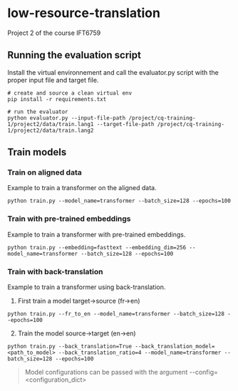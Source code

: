 # low-resource-translation
Project 2 of the course IFT6759

## Running the evaluation script
Install the virtual environnement and call the evaluator.py script with the proper input file and target file.
```
# create and source a clean virtual env
pip install -r requirements.txt

# run the evaluator
python evaluator.py --input-file-path /project/cq-training-1/project2/data/train.lang1 --target-file-path /project/cq-training-1/project2/data/train.lang2
```

## Train models

### Train on aligned data
Example to train a transformer on the aligned data.
```
python train.py --model_name=transformer --batch_size=128 --epochs=100
```

### Train with pre-trained embeddings
Example to train a transformer with pre-trained embeddings.
```
python train.py --embedding=fasttext --embedding_dim=256 --model_name=transformer --batch_size=128 --epochs=100
```

### Train with back-translation
Example to train a transformer using back-translation.

1. First train a model target->source (fr->en)
```
python train.py --fr_to_en --model_name=transformer --batch_size=128 --epochs=100
```
2. Train the model source->target (en->en)
```
python train.py --back_translation=True --back_translation_model=<path_to_model> --back_translation_ratio=4 --model_name=transformer --batch_size=128 --epochs=100
```

> Model configurations can be passed with the argument --config=<configuration_dict>
